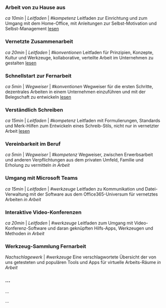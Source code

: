 ### Arbeit von zu Hause aus
*ca 10min* | *Leitfaden* | *#kompetenz*
Leitfaden zur Einrichtung und zum Umgang mit dem Home-Office, mit Anleitungen zur Selbst-Motivation und Selbst-Management
[lesen](/heimarbeit#intro)

### Vernetzte Zusammenarbeit
*ca 20min* | *Leitfaden* | *#konventionen*
Leitfaden für Prinzipien, Konzepte, Kultur und Werkzeuge, kollaborative, verteilte Arbeit im Unternehmen zu gestalten
[lesen](/zusammenarbeit#intro)

### Schnellstart zur Fernarbeit
*ca 5min* | *Wegweiser* | *#konventionen*
Wegweiser für die ersten Schritte, dezentrales Arbeiten in einem Unternehmen einzuführen und mit der Belegschaft zu entwickeln
[lesen](/schnellstart-unternehmen#intro)

### Verständlich Schreiben
*ca 15min* | *Leitfaden* | *#kompetenz*
Leitfaden mit Formulierungen, Standards und Merk-Hilfen zum Entwickeln eines Schreib-Stils, nicht nur in vernetzter Arbeit
[lesen](/schreiben#intro)

### Vereinbarkeit im Beruf
*ca 5min* | *Wegweiser* | *#kompetenz*
Wegweiser, zwischen Erwerbsarbeit und anderen Verpflichtungen aus dem privaten Umfeld, Familie und Erholung zu vermitteln
*in Arbeit*

### Umgang mit Microsoft Teams
*ca 15min* | *Leitfaden* | *#werkzeuge*
Leitfaden zu Kommunikation und Datei-Verwaltung mit der Software aus dem Office365-Universum für vernetztes Arbeiten
*in Arbeit*

### Interaktive Video-Konferenzen
*ca 20min* | *Leitfaden* | *#werkzeuge*
Leitfaden zum Umgang mit Video-Konferenz-Software und daran geknüpften Hilfs-Apps, Werkzeugen und Methoden
*in Arbeit*

### Werkzeug-Sammlung Fernarbeit
*Nachschlagewerk* | *#werkzeuge*
Eine verschlagwortete Übersicht der von uns getesteten und populären Tools und Apps für virtuelle Arbeits-Räume
*in Arbeit*

### ...
...

...
